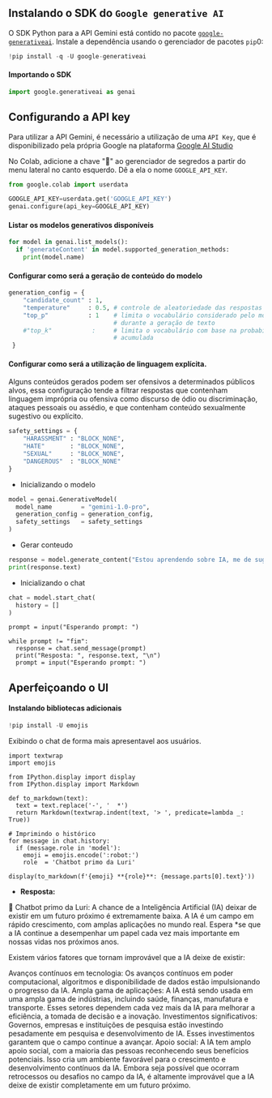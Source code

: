 ## Instalando o SDK do `Google generative AI`

O SDK Python para a API Gemini está contido no pacote [`google-generativeai`](https://pypi.org/project/google-generativeai/). Instale a dependência usando o gerenciador de pacotes `pip`0:

```python
!pip install -q -U google-generativeai
```

#### Importando o SDK

```python
import google.generativeai as genai
```

## Configurando a API key

Para utilizar a API Gemini, é necessário a utilização de uma `API Key`, que é disponibilizado pela própria Google na plataforma [Google AI Studio](https://aistudio.google.com/app/apikey)

No Colab, adicione a chave "🔑" ao gerenciador de segredos a partir do menu lateral no canto esquerdo. Dê a ela o nome `GOOGLE_API_KEY`.

```python
from google.colab import userdata

GOOGLE_API_KEY=userdata.get('GOOGLE_API_KEY')
genai.configure(api_key=GOOGLE_API_KEY)
```

#### Listar os modelos generativos disponíveis

```python
for model in genai.list_models():
  if 'generateContent' in model.supported_generation_methods:
    print(model.name)
```

#### Configurar como será a geração de conteúdo do modelo

```python
generation_config = { 
    "candidate_count" : 1,
    "temperature"     : 0.5, # controle de aleatoriedade das respostas
    "top_p"           : 1    # limita o vocabulário considerado pelo modelo 
                             # durante a geração de texto
    #"top_k"           :     # limita o vocabulário com base na probabilidade 
                             # acumulada
 }
```

#### Configurar como será a utilização de **linguagem explícita**.

Alguns conteúdos gerados podem ser ofensivos a determinados públicos alvos, essa configuração tende a filtrar respostas que contenham linguagem imprópria ou ofensiva como discurso de ódio ou discriminação, ataques pessoais ou assédio, e que contenham conteúdo sexualmente sugestivo ou explícito.

```python
safety_settings = {
    "HARASSMENT" : "BLOCK_NONE",
    "HATE"       : "BLOCK_NONE",
    "SEXUAL"     : "BLOCK_NONE",
    "DANGEROUS"  : "BLOCK_NONE"
}
```

- Inicializando o modelo

```python
model = genai.GenerativeModel(
  model_name        = "gemini-1.0-pro",
  generation_config = generation_config,
  safety_settings   = safety_settings
)
```

- Gerar conteudo

```python
response = model.generate_content("Estou aprendendo sobre IA, me de sugestões de aprendizado.")
print(response.text)
```

- Inicializando o chat

```python
chat = model.start_chat(
  history = []
)
```

```
prompt = input("Esperando prompt: ")

while prompt != "fim":
  response = chat.send_message(prompt)
  print("Resposta: ", response.text, "\n")
  prompt = input("Esperando prompt: ")
```

## Aperfeiçoando o UI

#### Instalando bibliotecas adicionais

```python
!pip install -U emojis
```

Exibindo o chat de forma mais apresentavel aos usuários.

```
import textwrap
import emojis

from IPython.display import display
from IPython.display import Markdown

def to_markdown(text):
  text = text.replace('-', '  *')
  return Markdown(textwrap.indent(text, '> ', predicate=lambda _: True))

# Imprimindo o histórico
for message in chat.history:
  if (message.role in 'model'):
    emoji = emojis.encode(':robot:')
    role  = 'Chatbot primo da Luri'

display(to_markdown(f'{emoji} **{role}**: {message.parts[0].text}'))
```

- **Resposta:**
  
🤖 Chatbot primo da Luri: A chance de a Inteligência Artificial (IA) deixar de existir em um futuro próximo é extremamente baixa. A IA é um campo em rápido crescimento, com amplas aplicações no mundo real. Espera *se que a IA continue a desempenhar um papel cada vez mais importante em nossas vidas nos próximos anos.

Existem vários fatores que tornam improvável que a IA deixe de existir:

Avanços contínuos em tecnologia: Os avanços contínuos em poder computacional, algoritmos e disponibilidade de dados estão impulsionando o progresso da IA.
Ampla gama de aplicações: A IA está sendo usada em uma ampla gama de indústrias, incluindo saúde, finanças, manufatura e transporte. Esses setores dependem cada vez mais da IA para melhorar a eficiência, a tomada de decisão e a inovação.
Investimentos significativos: Governos, empresas e instituições de pesquisa estão investindo pesadamente em pesquisa e desenvolvimento de IA. Esses investimentos garantem que o campo continue a avançar.
Apoio social: A IA tem amplo apoio social, com a maioria das pessoas reconhecendo seus benefícios potenciais. Isso cria um ambiente favorável para o crescimento e desenvolvimento contínuos da IA.
Embora seja possível que ocorram retrocessos ou desafios no campo da IA, é altamente improvável que a IA deixe de existir completamente em um futuro próximo.


